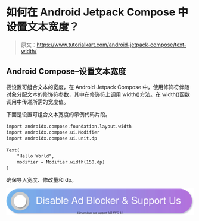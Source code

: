 # 如何在 Android Jetpack Compose 中设置文本宽度？

> 原文：<https://www.tutorialkart.com/android-jetpack-compose/text-width/>

## Android Compose–设置文本宽度

要设置可组合文本的宽度，在 Android Jetpack Compose 中，使用修饰符伴随对象分配文本的修饰符参数，其中在修饰符上调用 width()方法。在 width()函数调用中传递所需的宽度值。

下面是设置可组合文本宽度的示例代码片段。

```
import androidx.compose.foundation.layout.width
import androidx.compose.ui.Modifier
import androidx.compose.ui.unit.dp

Text(
	"Hello World",
	modifier = Modifier.width(150.dp)
)
```

确保导入宽度、修改量和 dp。

[![](img/925da31b32d6bc3827932f6c8afb11bb.png)](https://www.tutorialkart.com/)